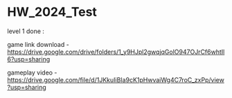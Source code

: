 # HW_2024_Test

level 1 done :

game link download - https://drive.google.com/drive/folders/1_y9HJpl2gwqjqGolO947OJrCf6whtIl6?usp=sharing

gameplay video - https://drive.google.com/file/d/1JKkuIiBIa9cK1pHwvaiWg4C7roC_zxPp/view?usp=sharing
